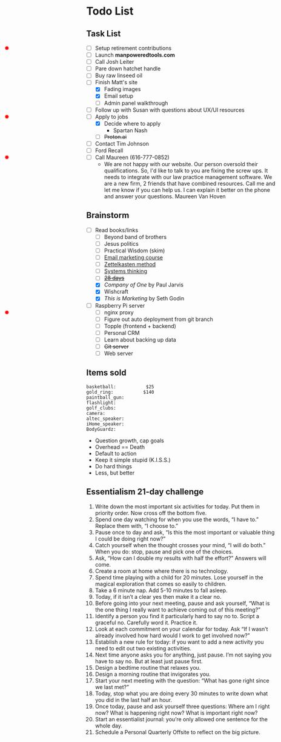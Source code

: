 # Todo List

## Task List

- [ ] <star/>Setup retirement contributions
- [ ] Launch **manpoweredtools.com**
- [ ] Call Josh Leiter
- [ ] Pare down hatchet handle
- [ ] Buy raw linseed oil
- [ ] Finish Matt's site
  - [x] Fading images
  - [x] <star/>Email setup
  - [ ] Admin panel walkthrough
- [ ] Follow up with Susan with questions about UX/UI resources
- [ ] <star/>Apply to jobs
  - [x] Decide where to apply
    - Spartan Nash
  - [ ] ~~Proton.ai~~
- [ ] Contact Tim Johnson
- [ ] Ford Recall
- [ ] <star/>Call Maureen (616-777-0852)
  - We are not happy with our website. Our person oversold their qualifications. So, I'd like to talk to you are fixing the screw ups. It needs to integrate with our law practice management software. We are a new firm, 2 friends that have combined resources. Call me and let me know if you can help us. I can explain it better on the phone and answer your questions. Maureen Van Hoven

## Brainstorm

- [ ] Read books/links
  - [ ] Beyond band of brothers
  - [ ] Jesus politics
  - [ ] Practical Wisdom (skim)
  - [ ] [Email marketing course](https://tinylittlebusinesses.com/email-marketing-course/)
  - [ ] [Zettelkasten method](https://tinylittlebusinesses.com/zettelkasten-method/)
  - [ ] [Systems thinking](https://tinylittlebusinesses.com/systems-thinking/)
  - [ ] [~~28 days~~](https://ryanerskine.com/28days)
  - [x] _Company of One_ by Paul Jarvis
  - [x] Wishcraft
  - [x] _This is Marketing_ by Seth Godin
- [ ] Raspberry Pi server
  - [ ] <star/>nginx proxy
  - [ ] Figure out auto deployment from git branch
  - [ ] Topple (frontend + backend)
  - [ ] Personal CRM
  - [ ] Learn about backing up data
  - [ ] ~~Git server~~
  - [ ] Web server

## Items sold

```text
basketball:           $25
gold_ring:           $140
paintball_gun:           
flashlight:              
golf_clubs:              
camera:                  
altec_speaker:           
iHome_speaker:           
BodyGuardz:              
```

- Question growth, cap goals
- Overhead == Death
- Default to action
- Keep it simple stupid (K.I.S.S.)
- Do hard things
- Less, but better

## Essentialism 21-day challenge

1. Write down the most important six activities for today. Put them in priority order. Now cross off the bottom five.
2. Spend one day watching for when you use the words, “I have to.” Replace them with, “I choose to.”
3. Pause once to day and ask, “Is this the most important or valuable thing I could be doing right now?”
4. Catch yourself when the thought crosses your mind, “I will do both.” When you do: stop, pause and pick one of the choices.
5. Ask, “How can I double my results with half the effort?” Answers will come.
6. Create a room at home where there is no technology.
7. Spend time playing with a child for 20 minutes. Lose yourself in the magical exploration that comes so easily to children.
8. Take a 6 minute nap. Add 5-10 minutes to fall asleep.
9. Today, if it isn’t a clear yes then make it a clear no.
10. Before going into your next meeting, pause and ask yourself, “What is the one thing I really want to achieve coming out of this meeting?”
11. Identify a person you find it particularly hard to say no to. Script a graceful no. Carefully word it. Practice it.
12. Look at each commitment on your calendar for today. Ask “If I wasn’t already involved how hard would I work to get involved now?”
13. Establish a new rule for today: if you want to add a new activity you need to edit out two existing activities.
14. Next time anyone asks you for anything, just pause. I’m not saying you have to say no. But at least just pause first.
15. Design a bedtime routine that relaxes you.
16. Design a morning routine that invigorates you.
17. Start your next meeting with the question: “What has gone right since we last met?”
18. Today, stop what you are doing every 30 minutes to write down what you did in the last half an hour.
19. Once today, pause and ask yourself three questions: Where am I right now? What is happening right now? What is important right now?
20. Start an essentialist journal: you’re only allowed one sentence for the whole day.
21. Schedule a Personal Quarterly Offsite to reflect on the big picture.

<style>
input[type=checkbox]:not([checked]) + star::before {
  position: absolute;
  left: 0.75rem;
  content: "✹";
  color: red;
  font-weight: bolder;
}
input[type=checkbox]:not([checked]) + star[two]::before {
  content: "✹✹";
  font-size: 0.75rem;
}
</style>
